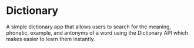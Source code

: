 # Dictionary
A simple dictionary app that allows users to search for the meaning, phonetic, example, and antonyms of a word using the Dictionary API which makes easier to learn them instantly.

